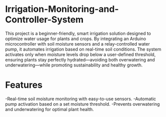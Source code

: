 # Irrigation-Monitoring-and-Controller-System
This project is a beginner-friendly, smart irrigation solution designed to optimize water usage for plants and crops. By integrating an Arduino microcontroller with soil moisture sensors and a relay-controlled water pump, it automates irrigation based on real-time soil conditions. The system activates only when moisture levels drop below a user-defined threshold, ensuring plants stay perfectly hydrated—avoiding both overwatering and underwatering—while promoting sustainability and healthy growth. 
# Features
-Real-time soil moisture monitoring with easy-to-use sensors.
-Automatic pump activation based on a set moisture threshold.
-Prevents overwatering and underwatering for optimal plant health.
